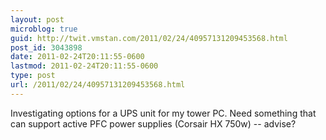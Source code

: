 ```yaml
---
layout: post
microblog: true
guid: http://twit.vmstan.com/2011/02/24/40957131209453568.html
post_id: 3043898
date: 2011-02-24T20:11:55-0600
lastmod: 2011-02-24T20:11:55-0600
type: post
url: /2011/02/24/40957131209453568.html
---
```

Investigating options for a UPS unit for my tower PC. Need something that can support active PFC power supplies (Corsair HX 750w) -- advise?
